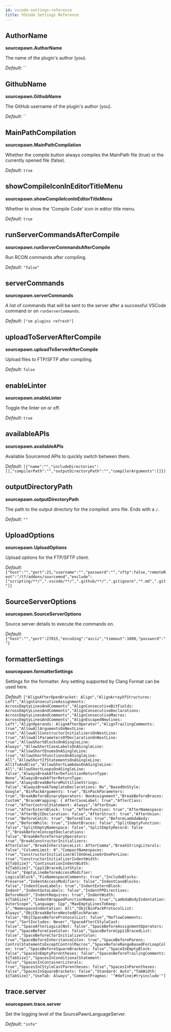 ```yaml
---
id: vscode-settings-reference
title: VSCode Settings Reference
---
```


## AuthorName

**sourcepawn.AuthorName**

The name of the plugin's author (you).

_Default_: ``

## GithubName

**sourcepawn.GithubName**

The GitHub username of the plugin's author (you).

_Default_: ``

## MainPathCompilation

**sourcepawn.MainPathCompilation**

Whether the compile button always compiles the MainPath file (true) or the currently opened file (false).

_Default_: `true`

## showCompileIconInEditorTitleMenu

**sourcepawn.showCompileIconInEditorTitleMenu**

Whether to show the 'Compile Code' icon in editor title menu.

_Default_: `true`

## runServerCommandsAfterCompile

**sourcepawn.runServerCommandsAfterCompile**

Run RCON commands after compiling.

_Default_: `"false"`

## serverCommands

**sourcepawn.serverCommands**

A list of commands that will be sent to the server after a successful VSCode command or on `runServerCommands`.

_Default_: `["sm plugins refresh"]`

## uploadToServerAfterCompile

**sourcepawn.uploadToServerAfterCompile**

Upload files to FTP/SFTP after compiling.

_Default_: `false`

## enableLinter

**sourcepawn.enableLinter**

Toggle the linter on or off.

_Default_: `true`

## availableAPIs

**sourcepawn.availableAPIs**

Available Sourcemod APIs to quickly switch between them.

_Default_: `[{"name":"","includeDirectories":[],"compilerPath":"","outputDirectoryPath":"","compilerArguments":[]}]`

## outputDirectoryPath

**sourcepawn.outputDirectoryPath**

The path to the output directory for the compiled .smx file. Ends with a `/`.

_Default_: `""`

## UploadOptions

**sourcepawn.UploadOptions**

Upload options for the FTP/SFTP client.

_Default_: `{"host":"","port":21,"username":"","password":"","sftp":false,"remoteRoot":"/tf/addons/sourcemod","exclude":["scripting/**/",".vscode/**/",".github/**/",".gitignore","*.md",".git"]}`

## SourceServerOptions

**sourcepawn.SourceServerOptions**

Source server details to execute the commands on.

_Default_: `{"host":"","port":27015,"encoding":"ascii","timeout":1000,"password":""}`

## formatterSettings

**sourcepawn.formatterSettings**

Settings for the formatter. Any setting supported by Clang Format can be used here.

_Default_: `["AlignAfterOpenBracket: Align","AlignArrayOfStructures: Left","AlignConsecutiveAssignments: AcrossEmptyLinesAndComments","AlignConsecutiveBitFields: AcrossEmptyLinesAndComments","AlignConsecutiveDeclarations: AcrossEmptyLinesAndComments","AlignConsecutiveMacros: AcrossEmptyLinesAndComments","AlignEscapedNewlines: Left","AlignOperands: AlignAfterOperator","AlignTrailingComments: true","AllowAllArgumentsOnNextLine: true","AllowAllConstructorInitializersOnNextLine: true","AllowAllParametersOfDeclarationOnNextLine: true","AllowShortBlocksOnASingleLine: Always","AllowShortCaseLabelsOnASingleLine: true","AllowShortEnumsOnASingleLine: true","AllowShortFunctionsOnASingleLine: All","AllowShortIfStatementsOnASingleLine: AllIfsAndElse","AllowShortLambdasOnASingleLine: All","AllowShortLoopsOnASingleLine: false","AlwaysBreakAfterDefinitionReturnType: None","AlwaysBreakAfterReturnType: None","AlwaysBreakBeforeMultilineStrings: false","AlwaysBreakTemplateDeclarations: No","BasedOnStyle: Google","BinPackArguments: true","BinPackParameters: true","BreakBeforeBinaryOperators: NonAssignment","BreakBeforeBraces: Custom","BraceWrapping: { AfterCaseLabel: true","AfterClass: true","AfterControlStatement: Always","AfterEnum: true","AfterExternBlock: true","AfterFunction: true","AfterNamespace: true","AfterObjCDeclaration: false","AfterStruct: true","AfterUnion: true","BeforeCatch: true","BeforeElse: true","BeforeLambdaBody: true","BeforeWhile: true","IndentBraces: false","SplitEmptyFunction: false","SplitEmptyNamespace: false","SplitEmptyRecord: false }","BreakBeforeConceptDeclarations: false","BreakBeforeTernaryOperators: true","BreakConstructorInitializers: AfterColon","BreakInheritanceList: AfterComma","BreakStringLiterals: false","ColumnLimit: 0","CompactNamespaces: true","ConstructorInitializerAllOnOneLineOrOnePerLine: true","ConstructorInitializerIndentWidth: ${TabSize}","ContinuationIndentWidth: ${TabSize}","Cpp11BracedListStyle: false","EmptyLineBeforeAccessModifier: LogicalBlock","FixNamespaceComments: true","IncludeBlocks: Preserve","IndentAccessModifiers: false","IndentCaseBlocks: false","IndentCaseLabels: true","IndentExternBlock: Indent","IndentGotoLabels: false","IndentPPDirectives: BeforeHash","IndentRequires: true","IndentWidth: ${TabSize}","IndentWrappedFunctionNames: true","LambdaBodyIndentation: OuterScope","Language: Cpp","MaxEmptyLinesToKeep: 1","NamespaceIndentation: All","ObjCBinPackProtocolList: Always","ObjCBreakBeforeNestedBlockParam: false","ObjCSpaceBeforeProtocolList: false","ReflowComments: true","SortIncludes: Never","SpaceAfterCStyleCast: false","SpaceAfterLogicalNot: false","SpaceBeforeAssignmentOperators: true","SpaceBeforeCaseColon: false","SpaceBeforeCpp11BracedList: false","SpaceBeforeCtorInitializerColon: true","SpaceBeforeInheritanceColon: true","SpaceBeforeParens: ControlStatementsExceptControlMacros","SpaceBeforeRangeBasedForLoopColon: true","SpaceBeforeSquareBrackets: false","SpaceInEmptyBlock: false","SpaceInEmptyParentheses: false","SpacesBeforeTrailingComments: ${TabSize}","SpacesInConditionalStatement: false","SpacesInContainerLiterals: true","SpacesInCStyleCastParentheses: false","SpacesInParentheses: false","SpacesInSquareBrackets: false","Standard: Auto","TabWidth: ${TabSize}","UseTab: Always","CommentPragmas: '^#define|#tryinclude'"]`

## trace.server

**sourcepawn.trace.server**

Set the logging level of the SourcePawnLanguageServer.

_Default_: `"info"`

